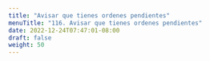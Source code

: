 ```yaml
---
title: "Avisar que tienes ordenes pendientes"
menuTitle: "116. Avisar que tienes ordenes pendientes"
date: 2022-12-24T07:47:01-08:00
draft: false
weight: 50
---
```

